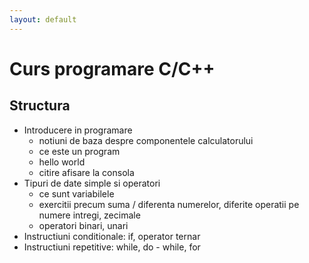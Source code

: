 ```yaml
---
layout: default
---
```


# Curs programare C/C++

## Structura

- Introducere in programare
  - notiuni de baza despre componentele calculatorului
  - ce este un program
  - hello world
  - citire afisare la consola
- Tipuri de date simple si operatori
  - ce sunt variabilele
  - exercitii precum suma / diferenta numerelor, diferite operatii pe numere intregi, zecimale
  - operatori binari, unari
- Instructiuni conditionale: if, operator ternar
- Instructiuni repetitive: while, do - while, for
